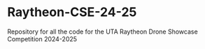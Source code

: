 # Raytheon-CSE-24-25
Repository for all the code for the UTA Raytheon Drone Showcase Competition 2024-2025
